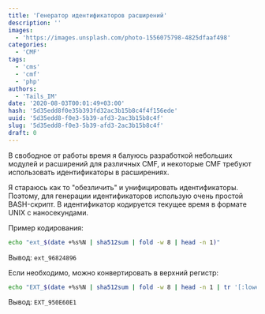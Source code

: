 ```yaml
---
title: 'Генератор идентификаторов расширений'
description: ''
images:
  - 'https://images.unsplash.com/photo-1556075798-4825dfaaf498'
categories:
  - 'CMF'
tags:
  - 'cms'
  - 'cmf'
  - 'php'
authors:
  - 'Tails_IM'
date: '2020-08-03T00:01:49+03:00'
hash: '5d35edd8f0e35b393fd32ac3b15b8c4f4f156ede'
uuid: '5d35edd8-f0e3-5b39-afd3-2ac3b15b8c4f'
slug: '5d35edd8-f0e3-5b39-afd3-2ac3b15b8c4f'
draft: 0
---
```


В свободное от работы время я балуюсь разработкой небольших модулей и расширений для различных CMF, и некоторые CMF требуют использовать идентификаторы в расширениях.

<!--more-->

Я стараюсь как то "обезличить" и унифицировать идентификаторы. Поэтому, для генерации идентификаторов использую очень простой BASH-скрипт. В идентификатор кодируется текущее время в формате UNIX с наносекундами.

Пример кодирования:

```bash
echo "ext_$(date +%s%N | sha512sum | fold -w 8 | head -n 1)"
```

Вывод: `ext_96824896`

Если необходимо, можно конвертировать в верхний регистр:

```bash
echo "EXT_$(date +%s%N | sha512sum | fold -w 8 | head -n 1 | tr '[:lower:]' '[:upper:]')"
```

Вывод: `EXT_950E60E1`